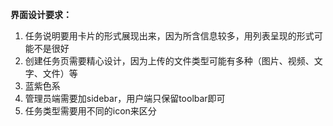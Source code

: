 **界面设计要求：**

1. 任务说明要用卡片的形式展现出来，因为所含信息较多，用列表呈现的形式可能不是很好
2. 创建任务页需要精心设计，因为上传的文件类型可能有多种（图片、视频、文字、文件）等
3. 蓝紫色系
4. 管理员端需要加sidebar，用户端只保留toolbar即可
5. 任务类型需要用不同的icon来区分

